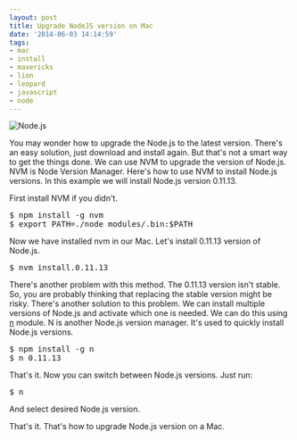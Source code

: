 ```yaml
---
layout: post
title: Upgrade NodeJS version on Mac
date: '2014-06-03 14:14:59'
tags:
- mac
- install
- mavericks
- lion
- leopard
- javascript
- node
---
```



![Node.js](/content/images/2014/Jun/nodejs_1280x1024.jpg)

You may wonder how to upgrade the Node.js to the latest version. There's an easy solution, just download and install again. But that's not a smart way to get the things done. We can use NVM to upgrade the version of Node.js. NVM is Node Version Manager. Here's how to use NVM to install Node.js versions. In this example we will install Node.js version 0.11.13.

First install NVM if you didn't.

<pre class="brush: shell;">
$ npm install -g nvm
$ export PATH=./node_modules/.bin:$PATH
</pre>

Now we have installed nvm in our Mac. Let's install 0.11.13 version of Node.js.

<pre class="brush: shell;">
$ nvm install.0.11.13
</pre>

There's another problem with this method. The 0.11.13 version isn't stable. So, you are probably thinking that replacing the stable version might be risky. There's another solution to this problem. We can install multiple versions of Node.js and activate which one is needed. We can do this using <a href=" https://github.com/visionmedia/n" target="_blank">n</a> module. N is another Node.js version manager. It's used to quickly install Node.js versions.

<pre class="brush: shell;">
$ npm install -g n
$ n 0.11.13
</pre>

That's it. Now you can switch between Node.js versions. Just run:

<pre class="brush: shell;">
$ n
</pre>

And select desired Node.js version.

That's it. That's how to upgrade Node.js version on a Mac.